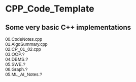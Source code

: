 # CPP_Code_Template

<h2> Some very basic C++ implementations </h2>

<p style="font-family: Arial">
00.CodeNotes.cpp <br/>
01.AlgoSummary.cpp <br/>
02.CP_01_02.cpp <br/>
03.OOP.? <br/>
04.DBMS.? <br/>
05.SWE.? <br/>
06.Graph.? <br/>
05.ML_AI_Notes.? <br/>
</p>
